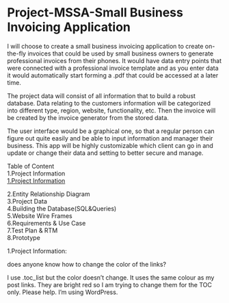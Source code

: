 # Project-MSSA-Small Business Invoicing Application
I will choose to create a small business invoicing application to create on-the-fly invoices that could be used by small business owners to generate professional invoices from their phones. It would have data entry points that were connected with a professional invoice template and as you enter data it would automatically start forming a .pdf that could be accessed at a later time.

The project data will consist of all information that to build a robust database. Data relating to the customers information will be categorized into different type, region, website, functionality, etc. Then the invoice will be created by the invoice generator from the stored data.

The user interface would be a graphical one, so that a regular person can figure out quite easily and be able to input information and manager their business. This app will be highly customizable which client can go in and update or change their data and setting to better secure and manage.

Table of Content<br/>
1.Project Information<br/>
<a href="#Project_Information">1.Project Information</a>

2.Entity Relationship Diagram<br/>
3.Project Data<br/>
4.Building the Database(SQL&Queries)<br/>
5.Website Wire Frames<br/>
6.Requirements & Use Case<br/>
7.Test Plan & RTM<br/>
8.Prototype<br/>





<p id="Project_Information">1.Project Information:</p>
<p>does anyone know how to change the color of the links?</p>
  I use .toc_list but the color doesn’t change. It uses the same colour as my post links. They are bright red so I am trying to change them for the TOC only. Please help. I’m using WordPress.















